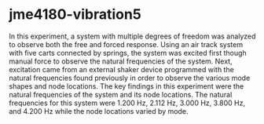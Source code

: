 # jme4180-vibration5

In this experiment, a system with multiple degrees of freedom was analyzed to observe both the free and forced response. Using an air track system with five carts connected by springs, the system was excited first though manual force to observe the natural frequencies of the system. Next, excitation came from an external shaker device programmed with the natural frequencies found previously in order to observe the various mode shapes and node locations. The key findings in this experiment were the natural frequencies of the system and its node locations. The natural frequencies for this system were 1.200 Hz, 2.112 Hz, 3.000 Hz, 3.800 Hz, and 4.200 Hz while the node locations varied by mode. 
